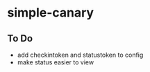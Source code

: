 # simple-canary

## To Do
- add checkintoken and statustoken to config
- make status easier to view
